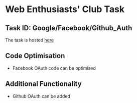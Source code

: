 Web Enthusiasts' Club Task
=================

Task ID: Google/Facebook/Github_Auth
------------
The task is hosted [here](https://oauth-google-facebook-github.glitch.me)  

## Code Optimisation  
* Facebook OAuth code can be optimised  
## Additional Functionality  
* Github OAuth can be added

